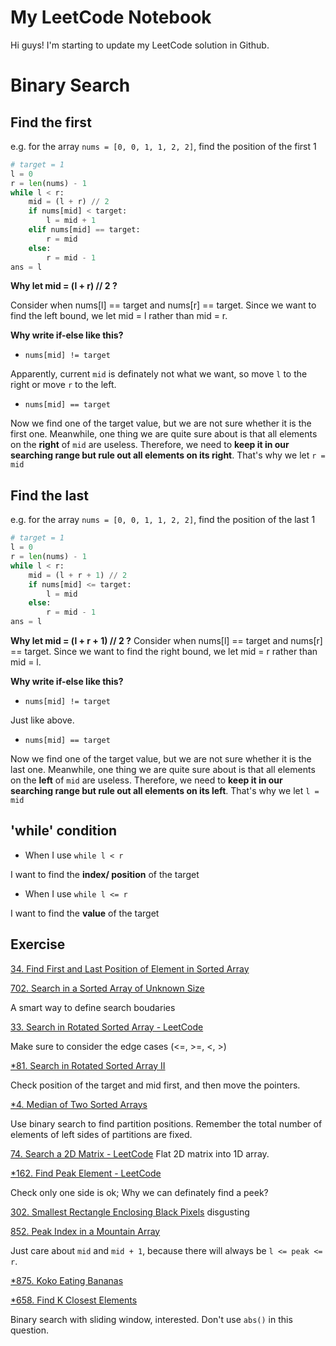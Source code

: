 # My LeetCode Notebook

Hi guys! I'm starting to update my LeetCode solution in Github.

# Binary Search

## Find the first

e.g. for the array `nums = [0, 0, 1, 1, 2, 2]`, find the position of the first 1

```python
# target = 1
l = 0
r = len(nums) - 1
while l < r:
    mid = (l + r) // 2
    if nums[mid] < target:
        l = mid + 1
    elif nums[mid] == target:
      	r = mid
    else:
      	r = mid - 1
ans = l
```

**Why let mid = (l + r) // 2 ?**

Consider when nums[l] == target and nums[r] == target. Since we want to find the left bound, we let mid = l rather than mid = r.

**Why write if-else like this?**

- `nums[mid] != target`

Apparently, current `mid` is definately not what we want, so move `l` to the right or move `r` to the left.

- `nums[mid] == target`

Now we find one of the target value, but we are not sure whether it is the first one. Meanwhile, one thing we are quite sure about is that all elements on the **right** of `mid` are useless. Therefore, we need to **keep it in our searching range but rule out all elements on its right**. That's why we let `r = mid` 

## Find the last

e.g. for the array `nums = [0, 0, 1, 1, 2, 2]`, find the position of the last 1

```python
# target = 1
l = 0
r = len(nums) - 1
while l < r:
    mid = (l + r + 1) // 2
    if nums[mid] <= target:
        l = mid
    else:
        r = mid - 1
ans = l
```

**Why let mid = (l + r + 1) // 2 ?**
Consider when nums[l] == target and nums[r] == target. Since we want to find the right bound, we let mid = r rather than mid = l.

**Why write if-else like this?**

- `nums[mid] != target`

Just like above.

- `nums[mid] == target`

Now we find one of the target value, but we are not sure whether it is the last one. Meanwhile, one thing we are quite sure about is that all elements on the **left** of `mid` are useless. Therefore, we need to **keep it in our searching range but rule out all elements on its left**. That's why we let `l = mid` 

## 'while' condition

- When I use `while l < r`

I want to find the **index/ position** of the target

- When I use `while l <= r`

I want to find the **value** of the target

## Exercise

[34. Find First and Last Position of Element in Sorted Array](https://leetcode.com/problems/find-first-and-last-position-of-element-in-sorted-array/)

[702. Search in a Sorted Array of Unknown Size](https://leetcode.com/problems/search-in-a-sorted-array-of-unknown-size/)

A smart way to define search boudaries

[33. Search in Rotated Sorted Array - LeetCode](https://leetcode.com/problems/search-in-rotated-sorted-array/submissions/)

Make sure to consider the edge cases (<=, >=, <, >)

[*81. Search in Rotated Sorted Array II](https://leetcode.com/problems/search-in-rotated-sorted-array-ii/)

Check position of the target and mid first, and then move the pointers.

[*4. Median of Two Sorted Arrays](https://leetcode.com/problems/median-of-two-sorted-arrays/)

Use binary search to find partition positions. Remember the total number of elements of left sides of partitions are fixed.

[74. Search a 2D Matrix - LeetCode](https://leetcode.com/problems/search-a-2d-matrix/submissions/) Flat 2D matrix into 1D array.

[*162. Find Peak Element - LeetCode](https://leetcode.com/problems/find-peak-element/solution/)

Check only one side is ok; Why we can definately find a peek?

[302. Smallest Rectangle Enclosing Black Pixels](https://leetcode.com/problems/smallest-rectangle-enclosing-black-pixels/) disgusting

[852. Peak Index in a Mountain Array](https://leetcode.com/problems/peak-index-in-a-mountain-array/)

Just care about `mid` and `mid + 1`, because there will always be `l <= peak <= r`.

[*875. Koko Eating Bananas](https://leetcode.com/problems/koko-eating-bananas/submissions/)

[*658. Find K Closest Elements](https://leetcode.com/problems/find-k-closest-elements/)

Binary search with sliding window, interested. Don't use `abs()` in this question.